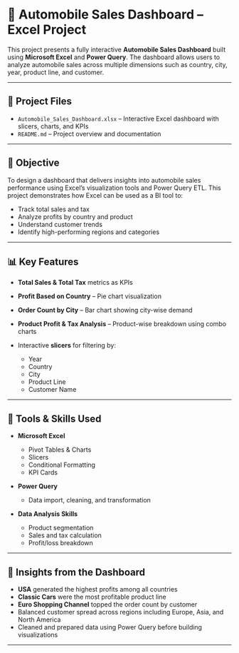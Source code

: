 # 🚗 Automobile Sales Dashboard – Excel Project

This project presents a fully interactive **Automobile Sales Dashboard** built using **Microsoft Excel** and **Power Query**. The dashboard allows users to analyze automobile sales across multiple dimensions such as country, city, year, product line, and customer.

---

## 📁 Project Files

* `Automobile_Sales_Dashboard.xlsx` – Interactive Excel dashboard with slicers, charts, and KPIs
* `README.md` – Project overview and documentation

---

## 🧠 Objective

To design a dashboard that delivers insights into automobile sales performance using Excel’s visualization tools and Power Query ETL. This project demonstrates how Excel can be used as a BI tool to:

* Track total sales and tax
* Analyze profits by country and product
* Understand customer trends
* Identify high-performing regions and categories

---

## 📊 Key Features

* **Total Sales & Total Tax** metrics as KPIs
* **Profit Based on Country** – Pie chart visualization
* **Order Count by City** – Bar chart showing city-wise demand
* **Product Profit & Tax Analysis** – Product-wise breakdown using combo charts
* Interactive **slicers** for filtering by:

  * Year
  * Country
  * City
  * Product Line
  * Customer Name

---

## 🧰 Tools & Skills Used

* **Microsoft Excel**

  * Pivot Tables & Charts
  * Slicers
  * Conditional Formatting
  * KPI Cards
* **Power Query**

  * Data import, cleaning, and transformation
* **Data Analysis Skills**

  * Product segmentation
  * Sales and tax calculation
  * Profit/loss breakdown

---

## 📌 Insights from the Dashboard

* **USA** generated the highest profits among all countries
* **Classic Cars** were the most profitable product line
* **Euro Shopping Channel** topped the order count by customer
* Balanced customer spread across regions including Europe, Asia, and North America
* Cleaned and prepared data using Power Query before building visualizations

---
